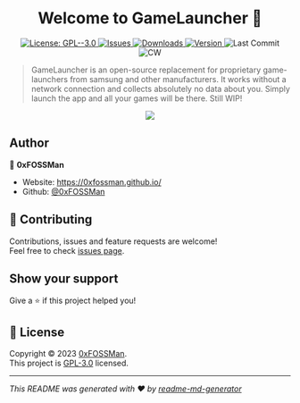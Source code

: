 <h1 align="center">Welcome to GameLauncher 👋</h1>
<p align="center">
  <a href="https://github.com/0xFOSSMan/GameLauncher/blob/main/LICENSE" target="_blank">
    <img alt="License: GPL--3.0" src="https://img.shields.io/badge/License-GPL--3.0-yellow.svg" />
  </a>
  <a href="https://github.com/0xFOSSMan/GameLauncher/issues" target="_blank">
    <img alt="Issues" src="https://img.shields.io/github/issues-raw/0xFOSSMan/GameLauncher" />
  </a>
  <a href="https://github.com/0xFOSSMan/GameLauncher/releases" target="_blank">
    <img alt="Downloads" src="https://img.shields.io/github/downloads/0xFOSSMan/GameLauncher/total" />
    <img alt="Version" src="https://img.shields.io/github/v/release/0xFOSSMan/GameLauncher" />
  </a>
  <img alt="Last Commit" src="https://img.shields.io/github/last-commit/0xFOSSMan/GameLauncher/main" />
  <img alt="CW" src="https://github.com/0xFOSSMan/GameLauncher/actions/workflows/android.yml/badge.svg?branch=main" />
</p>

> GameLauncher is an open-source replacement for proprietary game-launchers from samsung and other manufacturers. It works without a network connection and collects absolutely no data about you. Simply launch the app and all your games will be there. Still WIP!

<div align="center"><img src="https://i.ibb.co/CBGGG3Z/photo-2023-09-21-11-46-17.jpg" /></div>

## Author

👤 **0xFOSSMan**

* Website: https://0xfossman.github.io/
* Github: [@0xFOSSMan](https://github.com/0xFOSSMan)

## 🤝 Contributing

Contributions, issues and feature requests are welcome!<br />Feel free to check [issues page](https://github.com/0xFOSSMan/GameLauncher/issues). 

## Show your support

Give a ⭐️ if this project helped you!

## 📝 License

Copyright © 2023 [0xFOSSMan](https://github.com/0xFOSSMan).<br />
This project is [GPL-3.0](https://github.com/0xFOSSMan/GameLauncher/blob/main/LICENSE) licensed.

***
_This README was generated with ❤️ by [readme-md-generator](https://github.com/kefranabg/readme-md-generator)_
